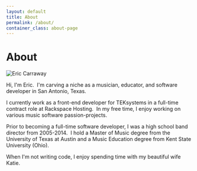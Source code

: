 ```yaml
---
layout: default
title: About
permalink: /about/
container_class: about-page
---
```

# About

![Eric Carraway](../assets/img/headshots/eric-carraway-2015-510.jpg)

Hi, I'm Eric.&nbsp; I'm carving a niche as a musician, educator, and software developer in
San Antonio,&nbsp;Texas.

I currently work as a front-end developer for TEKsystems in a full-time contract role at
Rackspace Hosting.&nbsp; In my free time, I enjoy working on various music software passion-projects.

Prior to becoming a full-time software developer,
I was a high school band director from 2005-2014.&nbsp; I hold a Master of Music degree from
the University of Texas at Austin and a Music Education degree from
Kent&nbsp;State University&nbsp;(Ohio).

When I'm not writing code, I enjoy spending time with my beautiful wife Katie.
